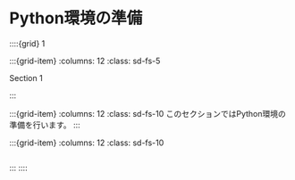 # Python環境の準備

::::{grid} 1

:::{grid-item}
:columns: 12
:class: sd-fs-5

Section 1

:::

:::{grid-item}
:columns: 12
:class: sd-fs-10
このセクションではPython環境の準備を行います。
:::

:::{grid-item}
:columns: 12
:class: sd-fs-10

```{tableofcontents}
```
:::
::::
